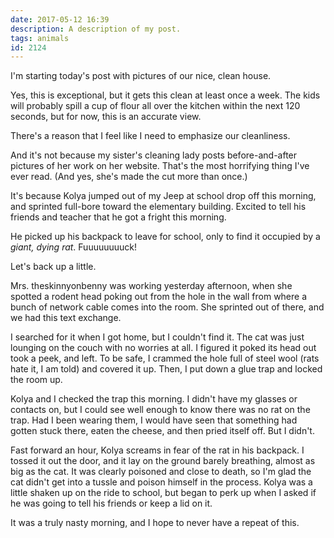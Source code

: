 ```yaml
---
date: 2017-05-12 16:39
description: A description of my post.
tags: animals
id: 2124
---
```

I'm starting today's post with pictures of our nice, clean house.

Yes, this is exceptional, but it gets this clean at least once a week.  The kids will probably spill a cup of flour all over the kitchen within the next 120 seconds, but for now, this is an accurate view.

There's a reason that I feel like I need to emphasize our cleanliness.

And it's not because my sister's cleaning lady posts before-and-after pictures of her work on her website.  That's the most horrifying thing I've ever read.  (And yes, she's made the cut more than once.)

It's because Kolya jumped out of my Jeep at school drop off this morning, and sprinted full-bore toward the elementary building.  Excited to tell his friends and teacher that he got a fright this morning.

He picked up his backpack to leave for school, only to find it occupied by a <i>giant, dying rat</i>.  Fuuuuuuuuck!

Let's back up a little.

Mrs. theskinnyonbenny was working yesterday afternoon, when she spotted a rodent head poking out from the hole in the wall from where a bunch of network cable comes into the room.  She sprinted out of there, and we had this text exchange.

I searched for it when I got home, but I couldn't find it.  The cat was just lounging on the couch with no worries at all.  I figured it poked its head out took a peek, and left.  To be safe, I crammed the hole full of steel wool (rats hate it, I am told) and covered it up.  Then, I put down a glue trap and locked the room up.

Kolya and I checked the trap this morning.  I didn't have my glasses or contacts on, but I could see well enough to know there was no rat on the trap.  Had I been wearing them, I would have seen that something had gotten stuck there, eaten the cheese, and then pried itself off.  But I didn't.

Fast forward an hour, Kolya screams in fear of the rat in his backpack.  I tossed it out the door, and it lay on the ground barely breathing, almost as big as the cat.  It was clearly poisoned and close to death, so I'm glad the cat didn't get into a tussle and poison himself in the process.  Kolya was a little shaken up on the ride to school, but began to perk up when I asked if he was going to tell his friends or keep a lid on it.

It was a truly nasty morning, and I hope to never have a repeat of this.